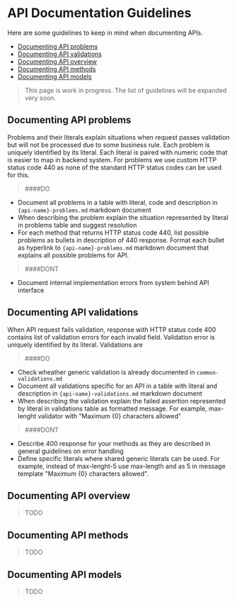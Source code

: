 
API Documentation Guidelines
===================================
Here are some guidelines to keep in mind when documenting APIs.
- [Documenting API problems](documenting-api-problems)
- [Documenting API validations](documenting-api-validations)
- [Documenting API overview](documenting-api-overview)
- [Documenting API methods](documenting-api-methods)
- [Documenting API models](documenting-api-models)

> This page is work in progress. The list of guidelines will be expanded very soon.

Documenting API problems
-----------------------------
Problems and their literals explain situations when request passes validation but will not be processed due to some business rule. Each problem is uniquely identified by its literal. Each literal is paired with numeric code that is easier to map in backend system.
For problems we use custom HTTP status code 440 as none of the standard HTTP status codes can be used for this. 

> ####DO
- Document all problems in a table with literal, code and description in `{api-name}-problems.md` markdown document
- When describing the problem explain the situation represented by literal in problems table and suggest resolution
- For each method that returns HTTP status code 440, list possible problems as bullets in description of 440 response. Format each bullet as hyperlink to `{api-name}-problems.md` markdown document that explains all possible problems for API. 

> ####DONT
 - Document internal implementation errors from system behind API interface


Documenting API validations
------------------------------
When API request fails validation, response with HTTP status code 400 contains list of validation errors for each invalid field. Validation error is uniquely identified by its literal. Validations are 

> ####DO
- Check wheather generic validation is already documented in `common-validations.md`
- Document all validations specific for an API in a table with literal and description in `{api-name}-validations.md` markdown document
- When describing the validation explain the failed assertion represented by literal in validations table as formatted message. For example, max-lenght validator with "Maximum {0} characters allowed"

> ####DONT
- Describe 400 response for your methods as they are described in general guidelines on error handling
- Define specific literals where shared generic literals can be used. For example, instead of max-lenght-5 use max-length and as  5 in message template "Maximum {0} characters allowed".

Documenting API overview
------------------------
> TODO

Documenting API methods
-----------------------
> TODO

Documenting API models
------------------
> TODO
